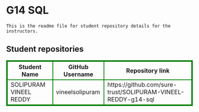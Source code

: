 # G14 SQL
    This is the readme file for student repository details for the instructors.
## Student repositories 
<table style="border : 2px solid green; width:100%;">
<tr >
<th style="border : 2px solid green;">Student Name</th>
<th style="border : 2px solid green;">GitHub Username</th>
<th style="border : 2px solid green;">Repository link</th>
</tr>
<tr style="border : 2px solid green;">
<td style="border : 2px solid green;">SOLIPURAM VINEEL REDDY</td> 

<td style="border : 2px solid green;">vineelsolipuram</td> 

<td style="border : 2px solid green;">https://github.com/sure-trust/SOLIPURAM-VINEEL-REDDY-g14-sql</td> 
</tr>
